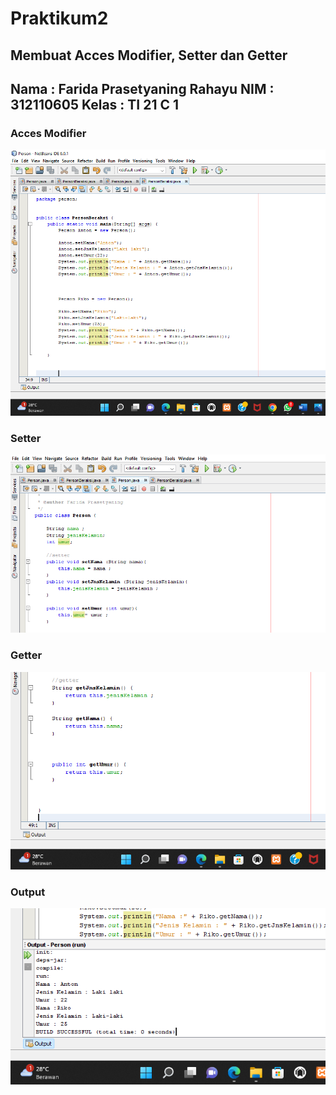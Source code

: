 # Praktikum2
## Membuat Acces Modifier, Setter dan Getter

## Nama : Farida Prasetyaning Rahayu NIM : 312110605 Kelas : TI 21 C 1

### Acces Modifier
![Gambar 1](screenshot/ss3.png)

### Setter
![Gambar 2](screenshot/ss1.png)

### Getter
![Gambar 3](screenshot/ss2.png)

### Output
![Gambar 4](screenshot/ss4.png)
